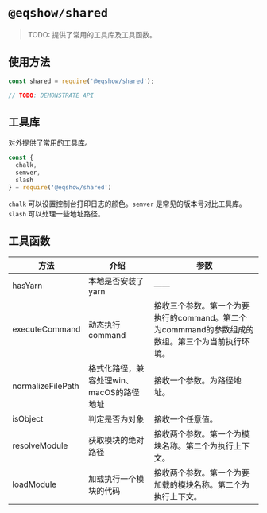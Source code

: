 # `@eqshow/shared`

> TODO: 提供了常用的工具库及工具函数。

## 使用方法

```javascript
const shared = require('@eqshow/shared');

// TODO: DEMONSTRATE API
```

## 工具库

对外提供了常用的工具库。

```javascript
const {
  chalk,
  semver,
  slash
} = require('@eqshow/shared')
```

`chalk` 可以设置控制台打印日志的颜色。`semver` 是常见的版本号对比工具库。`slash` 可以处理一些地址路径。

## 工具函数

| 方法              | 介绍                                     | 参数                                                         |
| ----------------- | ---------------------------------------- | ------------------------------------------------------------ |
| hasYarn           | 本地是否安装了yarn                       | ——                                                           |
| executeCommand    | 动态执行command                          | 接收三个参数。第一个为要执行的command。第二个为commmand的参数组成的数组。第三个为当前执行环境。 |
| normalizeFilePath | 格式化路径，兼容处理win、macOS的路径地址 | 接收一个参数。为路径地址。                                   |
| isObject          | 判定是否为对象                           | 接收一个任意值。                                             |
| resolveModule     | 获取模块的绝对路径                       | 接收两个参数。第一个为模块名称。第二个为执行上下文。         |
| loadModule        | 加载执行一个模块的代码                   | 接收两个参数。第一个为要加载的模块名称。第二个为执行上下文。 |
